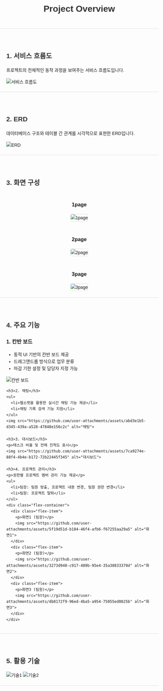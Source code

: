 <!DOCTYPE html>
<html lang="en">
<head>
  <meta charset="UTF-8">
  <meta name="viewport" content="width=device-width, initial-scale=1.0">
  <title>Project Overview</title>
  <style>
    body {
      font-family: Arial, sans-serif;
      line-height: 1.6;
      margin: 0;
      padding: 0;
    }
    header, section {
      padding: 20px;
      margin-bottom: 20px;
      border-bottom: 1px solid #ddd;
    }
    img {
      max-width: 100%;
      height: auto;
    }
    h1, h2 {
      color: #333;
    }
    .flex-container {
      display: flex;
      gap: 20px;
      flex-wrap: wrap;
    }
    .flex-item {
      text-align: center;
      flex: 1;
      min-width: 300px;
    }
    .flex-item img {
      border: 1px solid #ddd;
      border-radius: 5px;
    }
  </style>
</head>
<body>
  <header>
    <h1>Project Overview</h1>
  </header>

  <section>
    <h2>1. 서비스 흐름도</h2>
    <p>프로젝트의 전체적인 동작 과정을 보여주는 서비스 흐름도입니다.</p>
    <img src="https://github.com/user-attachments/assets/fc2cdfd7-b53a-45ba-ad32-512a287415ea" alt="서비스 흐름도">
  </section>

  <section>
    <h2>2. ERD</h2>
    <p>데이터베이스 구조와 테이블 간 관계를 시각적으로 표현한 ERD입니다.</p>
    <img src="https://github.com/user-attachments/assets/8f73f7fa-d555-45d4-85cc-a10a379daa31" alt="ERD">
  </section>

  <section>
    <h2>3. 화면 구성</h2>
    <div class="flex-container">
      <div class="flex-item">
        <h3>1page</h3>
        <img src="https://github.com/user-attachments/assets/a569c508-5e97-4cb3-bc4c-de7c8611d331" alt="1page">
      </div>
      <div class="flex-item">
        <h3>2page</h3>
        <img src="https://github.com/user-attachments/assets/15ee8dad-6d41-467c-bc1d-8e9b6ae40d13" alt="2page">
      </div>
      <div class="flex-item">
        <h3>3page</h3>
        <img src="https://github.com/user-attachments/assets/361163ef-29d3-4cef-9e88-f9343daa3e53" alt="3page">
      </div>
    </div>
  </section>

  <section>
    <h2>4. 주요 기능</h2>
    <h3>1. 칸반 보드</h3>
    <ul>
      <li>동적 UI 기반의 칸반 보드 제공</li>
      <li>드래그앤드롭 방식으로 업무 분류</li>
      <li>마감 기한 설정 및 담당자 지정 가능</li>
    </ul>
    <img src="https://github.com/user-attachments/assets/e74a9384-8feb-4d1a-b2b6-63c432a06dbc" alt="칸반 보드">

    <h3>2. 채팅</h3>
    <ul>
      <li>웹소켓을 활용한 실시간 채팅 기능 제공</li>
      <li>채팅 기록 검색 기능 지원</li>
    </ul>
    <img src="https://github.com/user-attachments/assets/abd3e1b5-d345-439a-a528-47848e156c2c" alt="채팅">

    <h3>3. 대시보드</h3>
    <p>태스크 비율 및 전체 진척도 표시</p>
    <img src="https://github.com/user-attachments/assets/7ca9274e-88f4-4b4e-b172-72b22445f345" alt="대시보드">

    <h3>4. 프로젝트 관리</h3>
    <p>권한별 프로젝트 멤버 관리 기능 제공</p>
    <ul>
      <li>팀장: 팀원 방출, 프로젝트 내용 변경, 팀원 권한 변경</li>
      <li>팀원: 프로젝트 탈퇴</li>
    </ul>
    <div class="flex-container">
      <div class="flex-item">
        <p>화면1 (팀장)</p>
        <img src="https://github.com/user-attachments/assets/5f19d51d-b184-46f4-afb6-f67255aa29a5" alt="화면1">
      </div>
      <div class="flex-item">
        <p>화면2 (팀장)</p>
        <img src="https://github.com/user-attachments/assets/3273d940-c917-489b-95e4-35a38833370d" alt="화면2">
      </div>
      <div class="flex-item">
        <p>화면3 (팀원)</p>
        <img src="https://github.com/user-attachments/assets/db8172f9-96ed-4ba5-a954-75055ed0825b" alt="화면3">
      </div>
    </div>
  </section>

  <section>
    <h2>5. 활용 기술</h2>
    <img src="https://github.com/user-attachments/assets/a4492164-a2c7-4349-8b4d-af64c5c2bedb" alt="기술1">
    <img src="https://github.com/user-attachments/assets/7871b844-033f-4342-aeda-d4500e8480c2" alt="기술2">
  </section>
</body>
</html>
